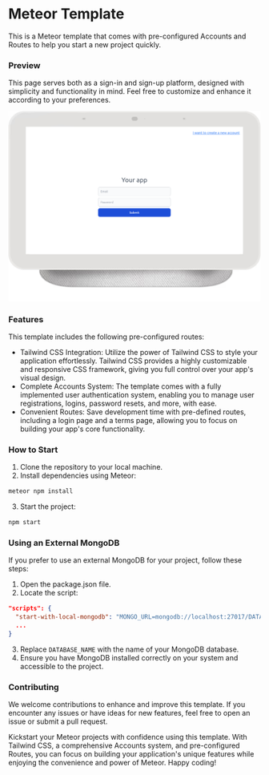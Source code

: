 # Meteor Template

This is a Meteor template that comes with pre-configured Accounts and Routes to help you start a new project quickly.

### Preview

This page serves both as a sign-in and sign-up platform, designed with simplicity and functionality in mind. Feel free to customize and enhance it according to your preferences.

![Image Preview](public/images/screen.png)



### Features
This template includes the following pre-configured routes:

* Tailwind CSS Integration: Utilize the power of Tailwind CSS to style your application effortlessly. Tailwind CSS provides a highly customizable and responsive CSS framework, giving you full control over your app's visual design.
* Complete Accounts System: The template comes with a fully implemented user authentication system, enabling you to manage user registrations, logins, password resets, and more, with ease.
* Convenient Routes: Save development time with pre-defined routes, including a login page and a terms page, allowing you to focus on building your app's core functionality.

### How to Start

1. Clone the repository to your local machine.
2. Install dependencies using Meteor:
```bash
meteor npm install
```
3. Start the project:
```bash
npm start
```

### Using an External MongoDB

If you prefer to use an external MongoDB for your project, follow these steps:

1. Open the package.json file.
2. Locate the script:
```json
"scripts": {
  "start-with-local-mongodb": "MONGO_URL=mongodb://localhost:27017/DATABASE_NAME",
  ...
}
```
3. Replace `DATABASE_NAME` with the name of your MongoDB database.
4. Ensure you have MongoDB installed correctly on your system and accessible to the project.



### Contributing
We welcome contributions to enhance and improve this template. If you encounter any issues or have ideas for new features, feel free to open an issue or submit a pull request.


Kickstart your Meteor projects with confidence using this template. With Tailwind CSS, a comprehensive Accounts system, and pre-configured Routes, you can focus on building your application's unique features while enjoying the convenience and power of Meteor. Happy coding!
